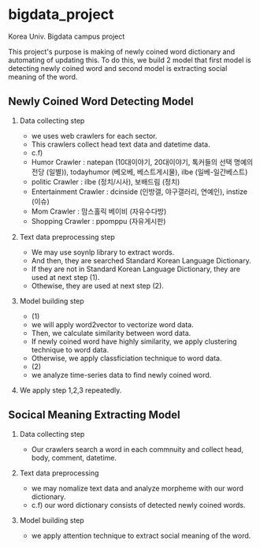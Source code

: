 # bigdata_project

Korea Univ. Bigdata campus project

This project's purpose is making of newly coined word dictionary and automating of updating this.
To do this, we build 2 model that first model is detecting newly coined word and second model is extracting social meaning of the word.

## Newly Coined Word Detecting Model

1. Data collecting step
    - we uses web crawlers for each sector.
    - This crawlers collect head text data and datetime data.
    - c.f)
    -   Humor Crawler : natepan (10대이야기, 20대이야기, 톡커들의 선택 명예의 전당 (일별)), todayhumor (베오베, 베스트게시물), ilbe (일베-일간베스트)
    -   politic Crawler : ilbe (정치/시사), 보배드림 (정치)
    -   Entertainment Crawler : dcinside (인방갤, 야구갤러리, 연예인), instize (이슈)
    -   Mom Crawler : 맘스홀릭 베이비 (자유수다방)
    -   Shopping Crawler : ppomppu (자유게시판)
    
2. Text data preprocessing step
    - We may use soynlp library to extract words.
    - And then, they are searched Standard Korean Language Dictionary.
    - If they are not in Standard Korean Language Dictionary, they are used at next step (1).
    - Othewise, they are used at next step (2).

3. Model building step
    - (1)
    -    we will apply word2vector to vectorize word data.
    -    Then, we calculate similarity between word data.
    -    If newly coined word have highly similarity, we apply clustering technique to word data.
    -    Otherwise, we apply classficiation technique to word data.
    - (2)
    -   we analyze time-series data to find newly coined word.

4. We apply step 1,2,3 repeatedly.

## Socical Meaning Extracting Model

1. Data collecting step
   - Our crawlers search a word in each commnuity and collect head, body, comment, datetime.

2. Text data preprocessing
   - we may nomalize text data and analyze morpheme with our word dictionary.
   - c.f) our word dictionary consists of detected newly coined words.

3. Model building step
   - we apply attention technique to extract social meaning of the word.
